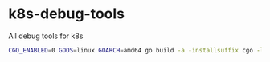 # k8s-debug-tools
All debug tools for k8s

```bash
CGO_ENABLED=0 GOOS=linux GOARCH=amd64 go build -a -installsuffix cgo -ldflags="-w -s" http_pod_traffic.go
```
